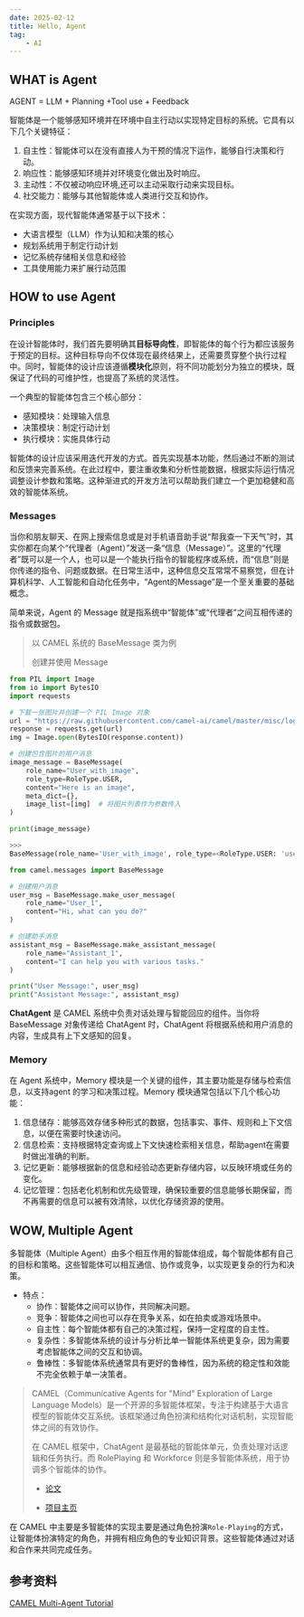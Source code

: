 ```yaml
---
date: 2025-02-12
title: Hello, Agent
tag:
    - AI
---
```


## WHAT is Agent

AGENT = LLM + Planning +Tool use + Feedback

智能体是一个能够感知环境并在环境中自主行动以实现特定目标的系统。它具有以下几个关键特征：
1. 自主性：智能体可以在没有直接人为干预的情况下运作，能够自行决策和行动。
2. 响应性：能够感知环境并对环境变化做出及时响应。
3. 主动性：不仅被动响应环境,还可以主动采取行动来实现目标。
4. 社交能力：能够与其他智能体或人类进行交互和协作。

在实现方面，现代智能体通常基于以下技术：
- 大语言模型（LLM）作为认知和决策的核心
- 规划系统用于制定行动计划
- 记忆系统存储相关信息和经验
- 工具使用能力来扩展行动范围

## HOW to use Agent

### Principles

在设计智能体时，我们首先要明确其**目标导向性**，即智能体的每个行为都应该服务于预定的目标。这种目标导向不仅体现在最终结果上，还需要贯穿整个执行过程中。同时，智能体的设计应该遵循**模块化**原则，将不同功能划分为独立的模块，既保证了代码的可维护性，也提高了系统的灵活性。

一个典型的智能体包含三个核心部分：
- 感知模块：处理输入信息
- 决策模块：制定行动计划
- 执行模块：实施具体行动

智能体的设计应该采用迭代开发的方式。首先实现基本功能，然后通过不断的测试和反馈来完善系统。在此过程中，要注重收集和分析性能数据，根据实际运行情况调整设计参数和策略。这种渐进式的开发方法可以帮助我们建立一个更加稳健和高效的智能体系统。

### Messages

当你和朋友聊天、在网上搜索信息或是对手机语音助手说“帮我查一下天气”时，其实你都在向某个“代理者（Agent）”发送一条“信息（Message）”。这里的“代理者”既可以是一个人，也可以是一个能执行指令的智能程序或系统，而“信息”则是你传递的指令、问题或数据。在日常生活中，这种信息交互常常不易察觉，但在计算机科学、人工智能和自动化任务中，“Agent的Message”是一个至关重要的基础概念。

简单来说，Agent 的 Message 就是指系统中“智能体”或“代理者”之间互相传递的指令或数据包。

> 以 CAMEL 系统的 BaseMessage 类为例
> 
> 创建并使用 Message

```python
from PIL import Image
from io import BytesIO
import requests

# 下载一张图片并创建一个 PIL Image 对象
url = "https://raw.githubusercontent.com/camel-ai/camel/master/misc/logo_light.png"
response = requests.get(url)
img = Image.open(BytesIO(response.content))

# 创建包含图片的用户消息
image_message = BaseMessage(
    role_name="User_with_image",
    role_type=RoleType.USER,
    content="Here is an image",
    meta_dict={},
    image_list=[img]  # 将图片列表作为参数传入
)

print(image_message)

>>>
BaseMessage(role_name='User_with_image', role_type=<RoleType.USER: 'user'>, meta_dict={}, content='Here is an image', video_bytes=None, image_list=[<PIL.PngImagePlugin.PngImageFile image mode=RGBA size=3520x720 at 0x1DDFF8E88F0>], image_detail='auto', video_detail='low', parsed=None)
```

```python
from camel.messages import BaseMessage

# 创建用户消息
user_msg = BaseMessage.make_user_message(
    role_name="User_1",
    content="Hi, what can you do?"
)

# 创建助手消息
assistant_msg = BaseMessage.make_assistant_message(
    role_name="Assistant_1",
    content="I can help you with various tasks."
)

print("User Message:", user_msg)
print("Assistant Message:", assistant_msg)
```

**ChatAgent** 是 CAMEL 系统中负责对话处理与智能回应的组件。当你将 BaseMessage 对象传递给 ChatAgent 时，ChatAgent 将根据系统和用户消息的内容，生成具有上下文感知的回复。

### Memory

在 Agent 系统中，Memory 模块是一个关键的组件，其主要功能是存储与检索信息，以支持agent 的学习和决策过程。Memory 模块通常包括以下几个核心功能：

1. 信息储存：能够高效存储多种形式的数据，包括事实、事件、规则和上下文信息，以便在需要时快速访问。
2. 信息检索：支持根据特定查询或上下文快速检索相关信息，帮助agent在需要时做出准确的判断。
3. 记忆更新：能够根据新的信息和经验动态更新存储内容，以反映环境或任务的变化。
4. 记忆管理：包括老化机制和优先级管理，确保较重要的信息能够长期保留，而不再需要的信息可以被有效清除，以优化存储资源的使用。

## WOW, Multiple Agent

多智能体（Multiple Agent）由多个相互作用的智能体组成，每个智能体都有自己的目标和策略。这些智能体可以相互通信、协作或竞争，以实现更复杂的行为和决策。

- 特点：
    - 协作：智能体之间可以协作，共同解决问题。
    - 竞争：智能体之间也可以存在竞争关系，如在拍卖或游戏场景中。
    - 自主性：每个智能体都有自己的决策过程，保持一定程度的自主性。
    - 复杂性：多智能体系统的设计与分析比单一智能体系统更复杂，因为需要考虑智能体之间的交互和协调。
    - 鲁棒性：多智能体系统通常具有更好的鲁棒性，因为系统的稳定性和效能不完全依赖于单一决策者。 

> CAMEL（Communicative Agents for "Mind" Exploration of Large Language Models）是一个开源的多智能体框架，专注于构建基于大语言模型的智能体交互系统。该框架通过角色扮演和结构化对话机制，实现智能体之间的有效协作。
> 
> 在 CAMEL 框架中，ChatAgent 是最基础的智能体单元，负责处理对话逻辑和任务执行。而 RolePlaying 和 Workforce 则是多智能体系统，用于协调多个智能体的协作。
> 
> - [论文](https://ghli.org/camel.pdf)
>
> - [项目主页](https://www.camel-ai.org/) 

在 CAMEL 中主要是多智能体的实现主要是通过角色扮演`Role-Playing`的方式，让智能体扮演特定的角色，并拥有相应角色的专业知识背景。这些智能体通过对话和合作来共同完成任务。

## 参考资料

[CAMEL Multi-Agent Tutorial](https://fmhw1n4zpn.feishu.cn/docx/AF4XdOZpIo6TOaxzDK8cxInNnCe)